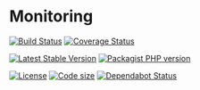 Monitoring
============

[![Build Status](https://travis-ci.com/Adgoal/Monitoring.svg?branch=master)](https://travis-ci.com/Adgoal/Monitoring)
[![Coverage Status](https://coveralls.io/repos/github/Adgoal/Monitoring/badge.svg?branch=master)](https://coveralls.io/github/Adgoal/Monitoring?branch=master)

[![Latest Stable Version](https://img.shields.io/packagist/v/adgoal-common/monitoring.svg)](https://packagist.org/packages/adgoal-common/monitoring)
[![Packagist PHP version](https://img.shields.io/packagist/php-v/adgoal-common/monitoring.svg)](https://packagist.org/packages/adgoal-common/monitoring)



[![License](https://img.shields.io/github/license/Adgoal/Monitoring.svg)](https://github.com/Adgoal/Monitoring)
[![Code size](https://img.shields.io/github/languages/code-size/Adgoal/Monitoring.svg)](https://github.com/Adgoal/Monitoring)
[![Dependabot Status](https://api.dependabot.com/badges/status?host=github&repo=Adgoal/Monitoring)](https://dependabot.com)
